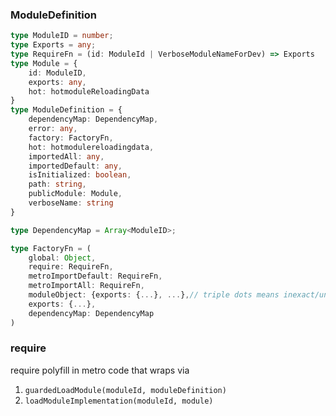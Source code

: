 ### ModuleDefinition

```ts
type ModuleID = number;
type Exports = any;
type RequireFn = (id: ModuleId | VerboseModuleNameForDev) => Exports
type Module = {
    id: ModuleID,
    exports: any,
    hot: hotmoduleReloadingData
}
type ModuleDefinition = {
    dependencyMap: DependencyMap,
    error: any,
    factory: FactoryFn,
    hot: hotmodulereloadingdata,
    importedAll: any,
    importedDefault: any,
    isInitialized: boolean,
    path: string,
    publicModule: Module,
    verboseName: string
}

type DependencyMap = Array<ModuleID>;

type FactoryFn = (
    global: Object,
    require: RequireFn,
    metroImportDefault: RequireFn,
    metroImportAll: RequireFn,
    moduleObject: {exports: {...}, ...},// triple dots means inexact/unknown object type
    exports: {...},
    dependencyMap: DependencyMap
)
```

### require

require polyfill in metro code that wraps via

1. `guardedLoadModule(moduleId, moduleDefinition)`
2. `loadModuleImplementation(moduleId, module)`

